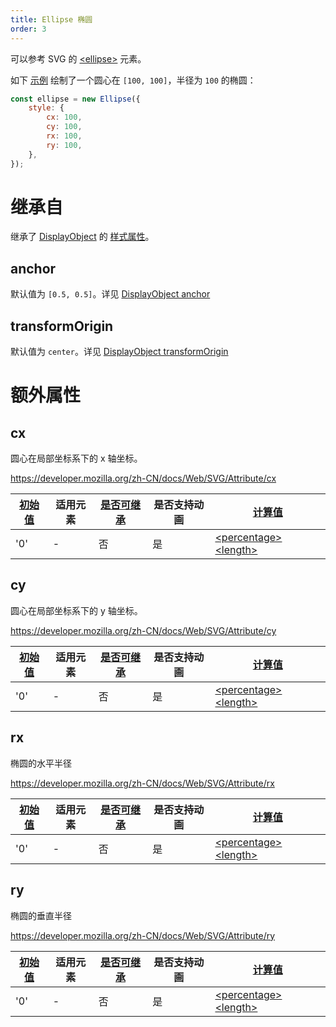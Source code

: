 ```yaml
---
title: Ellipse 椭圆
order: 3
---
```


可以参考 SVG 的 [\<ellipse\>](https://developer.mozilla.org/zh-CN/docs/Web/SVG/Element/ellipse) 元素。

如下 [示例](/zh/examples/shape#ellipse) 绘制了一个圆心在 `[100, 100]`，半径为 `100` 的椭圆：

```js
const ellipse = new Ellipse({
    style: {
        cx: 100,
        cy: 100,
        rx: 100,
        ry: 100,
    },
});
```

# 继承自

继承了 [DisplayObject](/zh/docs/api/basic/display-object) 的 [样式属性](/zh/docs/api/basic/display-object#绘图属性)。

## anchor

默认值为 `[0.5, 0.5]`。详见 [DisplayObject anchor](/zh/docs/api/basic/display-object#anchor)

## transformOrigin

默认值为 `center`。详见 [DisplayObject transformOrigin](/zh/docs/api/basic/display-object#transformOrigin)

# 额外属性

## cx

圆心在局部坐标系下的 x 轴坐标。

https://developer.mozilla.org/zh-CN/docs/Web/SVG/Attribute/cx

| [初始值](/zh/docs/api/css/css-properties-values-api#initial-value) | 适用元素 | [是否可继承](/zh/docs/api/css/inheritance) | 是否支持动画 | [计算值](/zh/docs/api/css/css-properties-values-api#computed-value) |
| --- | --- | --- | --- | --- |
| '0' | - | 否 | 是 | [\<percentage\>](/zh/docs/api/css/css-properties-values-api#percentage) [\<length\>](/zh/docs/api/css/css-properties-values-api#length) |

## cy

圆心在局部坐标系下的 y 轴坐标。

https://developer.mozilla.org/zh-CN/docs/Web/SVG/Attribute/cy

| [初始值](/zh/docs/api/css/css-properties-values-api#initial-value) | 适用元素 | [是否可继承](/zh/docs/api/css/inheritance) | 是否支持动画 | [计算值](/zh/docs/api/css/css-properties-values-api#computed-value) |
| --- | --- | --- | --- | --- |
| '0' | - | 否 | 是 | [\<percentage\>](/zh/docs/api/css/css-properties-values-api#percentage) [\<length\>](/zh/docs/api/css/css-properties-values-api#length) |

## rx

椭圆的水平半径

https://developer.mozilla.org/zh-CN/docs/Web/SVG/Attribute/rx

| [初始值](/zh/docs/api/css/css-properties-values-api#initial-value) | 适用元素 | [是否可继承](/zh/docs/api/css/inheritance) | 是否支持动画 | [计算值](/zh/docs/api/css/css-properties-values-api#computed-value) |
| --- | --- | --- | --- | --- |
| '0' | - | 否 | 是 | [\<percentage\>](/zh/docs/api/css/css-properties-values-api#percentage) [\<length\>](/zh/docs/api/css/css-properties-values-api#length) |

## ry

椭圆的垂直半径

https://developer.mozilla.org/zh-CN/docs/Web/SVG/Attribute/ry

| [初始值](/zh/docs/api/css/css-properties-values-api#initial-value) | 适用元素 | [是否可继承](/zh/docs/api/css/inheritance) | 是否支持动画 | [计算值](/zh/docs/api/css/css-properties-values-api#computed-value) |
| --- | --- | --- | --- | --- |
| '0' | - | 否 | 是 | [\<percentage\>](/zh/docs/api/css/css-properties-values-api#percentage) [\<length\>](/zh/docs/api/css/css-properties-values-api#length) |
